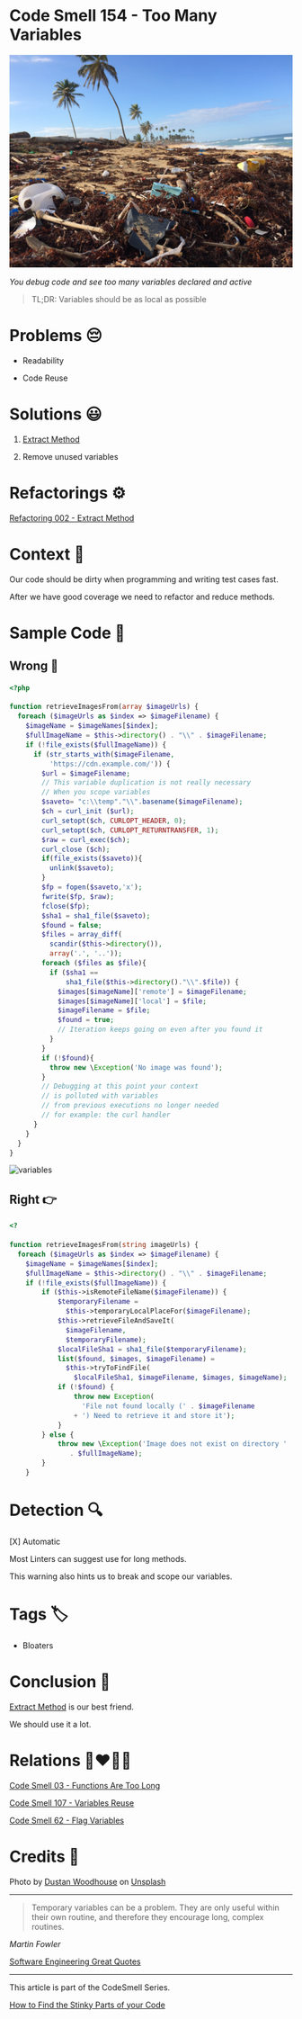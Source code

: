 # Code Smell 154 - Too Many Variables

![Code Smell 154 - Too Many Variables](Code%20Smell%20154%20-%20Too%20Many%20Variables.jpg)

*You debug code and see too many variables declared and active*

> TL;DR: Variables should be as local as possible

# Problems 😔 

- Readability

- Code Reuse

# Solutions 😃

1. [Extract Method](https://github.com/mcsee/Software-Design-Articles/tree/main/Articles/Refactorings/Refactoring%20002%20-%20Extract%20Method/readme.md)

2. Remove unused variables

# Refactorings ⚙️
 
[Refactoring 002 - Extract Method](https://github.com/mcsee/Software-Design-Articles/tree/main/Articles/Refactorings/Refactoring%20002%20-%20Extract%20Method/readme.md)

# Context 💬

Our code should be dirty when programming and writing test cases fast.

After we have good coverage we need to refactor and reduce methods.

# Sample Code 📖

## Wrong 🚫

<!-- [Gist Url](https://gist.github.com/mcsee/b3d04c90186e88bca3e3353af7c24284) -->

```php
<?php

function retrieveImagesFrom(array $imageUrls) {
  foreach ($imageUrls as $index => $imageFilename) {
    $imageName = $imageNames[$index];
    $fullImageName = $this->directory() . "\\" . $imageFilename;
    if (!file_exists($fullImageName)) {
      if (str_starts_with($imageFilename,
          'https://cdn.example.com/')) {
        $url = $imageFilename;
        // This variable duplication is not really necessary 
        // When you scope variables        
        $saveto= "c:\\temp"."\\".basename($imageFilename);
        $ch = curl_init ($url);
        curl_setopt($ch, CURLOPT_HEADER, 0);
        curl_setopt($ch, CURLOPT_RETURNTRANSFER, 1);
        $raw = curl_exec($ch);
        curl_close ($ch);
        if(file_exists($saveto)){
          unlink($saveto);
        }
        $fp = fopen($saveto,'x');
        fwrite($fp, $raw);
        fclose($fp);
        $sha1 = sha1_file($saveto);
        $found = false;
        $files = array_diff(
          scandir($this->directory()), 
          array('.', '..'));
        foreach ($files as $file){
          if ($sha1 == 
              sha1_file($this->directory()."\\".$file)) {
            $images[$imageName]['remote'] = $imageFilename;
            $images[$imageName]['local'] = $file;
            $imageFilename = $file;
            $found = true;
            // Iteration keeps going on even after you found it
          }
        }
        if (!$found){
          throw new \Exception('No image was found');
        }
        // Debugging at this point your context
        // is polluted with variables
        // from previous executions no longer needed
        // for example: the curl handler
      }
    }
  }
}
```

![variables](https://cdn.hashnode.com/res/hashnode/image/upload/v1656256026861/aBMdc9L_R.PNG)

## Right 👉

<!-- [Gist Url](https://gist.github.com/mcsee/21117af327d700e359d1eccf2d45accc) -->

```php
<?

function retrieveImagesFrom(string imageUrls) {
  foreach ($imageUrls as $index => $imageFilename) {
    $imageName = $imageNames[$index];
    $fullImageName = $this->directory() . "\\" . $imageFilename;
    if (!file_exists($fullImageName)) {
        if ($this->isRemoteFileName($imageFilename)) {
            $temporaryFilename = 
              $this->temporaryLocalPlaceFor($imageFilename);
            $this->retrieveFileAndSaveIt(
              $imageFilename,
              $temporaryFilename);
            $localFileSha1 = sha1_file($temporaryFilename);
            list($found, $images, $imageFilename) = 
              $this->tryToFindFile(
                $localFileSha1, $imageFilename, $images, $imageName);
            if (!$found) {
                throw new Exception(
                  'File not found locally (' . $imageFilename 
                + ') Need to retrieve it and store it');
            }
        } else {
            throw new \Exception('Image does not exist on directory '
               . $fullImageName);
        }
    }
```

# Detection 🔍

[X] Automatic 

Most Linters can suggest use for long methods.

This warning also hints us to break and scope our variables.

# Tags 🏷️

- Bloaters

# Conclusion 🏁

[Extract Method](https://github.com/mcsee/Software-Design-Articles/tree/main/Articles/Refactorings/Refactoring%20002%20-%20Extract%20Method/readme.md) is our best friend. 

We should use it a lot.

# Relations 👩‍❤️‍💋‍👨

[Code Smell 03 - Functions Are Too Long](https://github.com/mcsee/Software-Design-Articles/tree/main/Articles/Code%20Smells/Code%20Smell%2003%20-%20Functions%20Are%20Too%20Long/readme.md)

[Code Smell 107 - Variables Reuse](https://github.com/mcsee/Software-Design-Articles/tree/main/Articles/Code%20Smells/Code%20Smell%20107%20-%20Variables%20Reuse/readme.md)

[Code Smell 62 - Flag Variables](https://github.com/mcsee/Software-Design-Articles/tree/main/Articles/Code%20Smells/Code%20Smell%2062%20-%20Flag%20Variables/readme.md)

# Credits 🙏

Photo by [Dustan Woodhouse](https://unsplash.com/@dwoodhouse) on [Unsplash](https://unsplash.com/s/photos/polluted)  

* * *

> Temporary variables can be a problem. They are only useful within their own routine, and therefore they encourage long, complex routines.

_Martin Fowler_
 
[Software Engineering Great Quotes](https://github.com/mcsee/Software-Design-Articles/tree/main/Articles/Quotes/Software%20Engineering%20Great%20Quotes/readme.md)

* * *

This article is part of the CodeSmell Series.

[How to Find the Stinky Parts of your Code](https://github.com/mcsee/Software-Design-Articles/tree/main/Articles/Code%20Smells/How%20to%20Find%20the%20Stinky%20parts%20of%20your%20Code/readme.md)